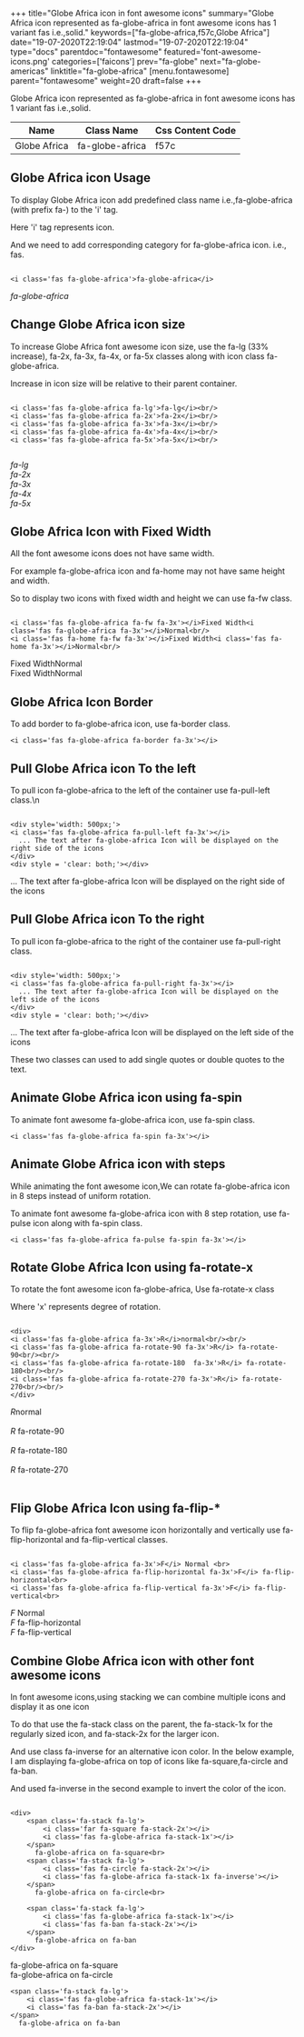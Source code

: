 +++
title="Globe Africa icon in font awesome icons"
summary="Globe Africa icon represented as fa-globe-africa in font awesome icons has 1 variant fas i.e.,solid."
keywords=["fa-globe-africa,f57c,Globe Africa"]
date="19-07-2020T22:19:04"
lastmod="19-07-2020T22:19:04"
type="docs"
parentdoc="fontawesome"
featured='font-awesome-icons.png'
categories=['faicons']
prev="fa-globe"
next="fa-globe-americas"
linktitle="fa-globe-africa"
[menu.fontawesome]
parent="fontawesome"
weight=20
draft=false
+++


Globe Africa icon represented as fa-globe-africa in font awesome icons has 1 variant fas i.e.,solid.

<div class='table-responsive'><table class='table'><thead><tr><th>Name</th><th>Class Name</th><th>Css Content Code</th></tr></thead><tbody><tr><td>Globe Africa</td><td>fa-globe-africa</td><td>f57c</td></tr></tbody></table></div>



## Globe Africa icon Usage

To display Globe Africa icon add predefined class name i.e.,fa-globe-africa (with prefix fa-) to the 'i' tag.

Here 'i' tag represents icon.

And we need to add corresponding category for fa-globe-africa icon. i.e., fas.


```

<i class='fas fa-globe-africa'>fa-globe-africa</i>
```

<i class='fas fa-globe-africa'>fa-globe-africa</i>




## Change Globe Africa icon size
To increase Globe Africa font awesome icon size, use the fa-lg (33% increase), fa-2x, fa-3x, fa-4x, or fa-5x classes along with icon class fa-globe-africa.

Increase in icon size will be relative to their parent container. 

```

<i class='fas fa-globe-africa fa-lg'>fa-lg</i><br/>
<i class='fas fa-globe-africa fa-2x'>fa-2x</i><br/>
<i class='fas fa-globe-africa fa-3x'>fa-3x</i><br/>
<i class='fas fa-globe-africa fa-4x'>fa-4x</i><br/>
<i class='fas fa-globe-africa fa-5x'>fa-5x</i><br/>
            
```

<i class='fas fa-globe-africa fa-lg'>fa-lg</i><br/>
<i class='fas fa-globe-africa fa-2x'>fa-2x</i><br/>
<i class='fas fa-globe-africa fa-3x'>fa-3x</i><br/>
<i class='fas fa-globe-africa fa-4x'>fa-4x</i><br/>
<i class='fas fa-globe-africa fa-5x'>fa-5x</i><br/>
            



## Globe Africa Icon with Fixed Width 

All the font awesome icons does not have same width.

For example fa-globe-africa icon and fa-home may not have same height and width.

So to display two icons with fixed width and height we can use fa-fw class.


```

<i class='fas fa-globe-africa fa-fw fa-3x'></i>Fixed Width<i class='fas fa-globe-africa fa-3x'></i>Normal<br/>
<i class='fas fa-home fa-fw fa-3x'></i>Fixed Width<i class='fas fa-home fa-3x'></i>Normal<br/>
```

<i class='fas fa-globe-africa fa-fw fa-3x'></i>Fixed Width<i class='fas fa-globe-africa fa-3x'></i>Normal<br/>
<i class='fas fa-home fa-fw fa-3x'></i>Fixed Width<i class='fas fa-home fa-3x'></i>Normal<br/>



## Globe Africa Icon Border 

To add border to fa-globe-africa icon, use fa-border class.


```
<i class='fas fa-globe-africa fa-border fa-3x'></i>

```
<i class='fas fa-globe-africa fa-border fa-3x'></i>





## Pull Globe Africa icon To the left

To pull icon fa-globe-africa to the left of the container use fa-pull-left class.\n

```

<div style='width: 500px;'>
<i class='fas fa-globe-africa fa-pull-left fa-3x'></i>
  ... The text after fa-globe-africa Icon will be displayed on the right side of the icons
</div>
<div style = 'clear: both;'></div>
```

<div style='width: 500px;'>
<i class='fas fa-globe-africa fa-pull-left fa-3x'></i>
  ... The text after fa-globe-africa Icon will be displayed on the right side of the icons
</div>
<div style = 'clear: both;'></div>




## Pull Globe Africa icon To the right
To pull icon fa-globe-africa to the right of the container use fa-pull-right class.

```

<div style='width: 500px;'>
<i class='fas fa-globe-africa fa-pull-right fa-3x'></i>
  ... The text after fa-globe-africa Icon will be displayed on the left side of the icons
</div>
<div style = 'clear: both;'></div>
```

<div style='width: 500px;'>
<i class='fas fa-globe-africa fa-pull-right fa-3x'></i>
  ... The text after fa-globe-africa Icon will be displayed on the left side of the icons
</div>
<div style = 'clear: both;'></div>

These two classes can used to add single quotes or double quotes to the text.


## Animate Globe Africa icon using fa-spin
To animate font awesome fa-globe-africa icon, use fa-spin class.

```
<i class='fas fa-globe-africa fa-spin fa-3x'></i>
```
<i class='fas fa-globe-africa fa-spin fa-3x'></i>




## Animate Globe Africa icon with steps
While animating the font awesome icon,We can rotate fa-globe-africa icon in 8 steps instead of uniform rotation.

To animate font awesome fa-globe-africa icon with 8 step rotation, use fa-pulse icon along with fa-spin class.


```
<i class='fas fa-globe-africa fa-pulse fa-spin fa-3x'></i>

```
<i class='fas fa-globe-africa fa-pulse fa-spin fa-3x'></i>





## Rotate Globe Africa Icon using fa-rotate-x
To rotate the font awesome icon fa-globe-africa, Use fa-rotate-x class

Where 'x' represents degree of rotation.


```

<div>
<i class='fas fa-globe-africa fa-3x'>R</i>normal<br/><br/>
<i class='fas fa-globe-africa fa-rotate-90 fa-3x'>R</i> fa-rotate-90<br/><br/> 
<i class='fas fa-globe-africa fa-rotate-180  fa-3x'>R</i> fa-rotate-180<br/><br/> 
<i class='fas fa-globe-africa fa-rotate-270 fa-3x'>R</i> fa-rotate-270<br/><br/>
</div>
```

<div>
<i class='fas fa-globe-africa fa-3x'>R</i>normal<br/><br/>
<i class='fas fa-globe-africa fa-rotate-90 fa-3x'>R</i> fa-rotate-90<br/><br/> 
<i class='fas fa-globe-africa fa-rotate-180  fa-3x'>R</i> fa-rotate-180<br/><br/> 
<i class='fas fa-globe-africa fa-rotate-270 fa-3x'>R</i> fa-rotate-270<br/><br/>
</div>




## Flip Globe Africa Icon using fa-flip-*
To flip fa-globe-africa font awesome icon horizontally and vertically use fa-flip-horizontal and fa-flip-vertical classes. 

```

<i class='fas fa-globe-africa fa-3x'>F</i> Normal <br>
<i class='fas fa-globe-africa fa-flip-horizontal fa-3x'>F</i> fa-flip-horizontal<br>
<i class='fas fa-globe-africa fa-flip-vertical fa-3x'>F</i> fa-flip-vertical<br>
```

<i class='fas fa-globe-africa fa-3x'>F</i> Normal <br>
<i class='fas fa-globe-africa fa-flip-horizontal fa-3x'>F</i> fa-flip-horizontal<br>
<i class='fas fa-globe-africa fa-flip-vertical fa-3x'>F</i> fa-flip-vertical<br>




## Combine Globe Africa icon with other font awesome icons
In font awesome icons,using stacking we can combine multiple icons and display it as one icon 

To do that use the fa-stack class on the parent, the fa-stack-1x for the regularly sized icon, and fa-stack-2x for the larger icon.

And use class fa-inverse for an alternative icon color. 
In the below example, I am displaying fa-globe-africa on top of icons like fa-square,fa-circle and fa-ban.

And used fa-inverse in the second example to invert the color of the icon.

```

<div>
    <span class='fa-stack fa-lg'>
        <i class='far fa-square fa-stack-2x'></i>
        <i class='fas fa-globe-africa fa-stack-1x'></i>
    </span>
      fa-globe-africa on fa-square<br>
    <span class='fa-stack fa-lg'>
        <i class='fas fa-circle fa-stack-2x'></i>
        <i class='fas fa-globe-africa fa-stack-1x fa-inverse'></i>
    </span>
      fa-globe-africa on fa-circle<br>

    <span class='fa-stack fa-lg'>
        <i class='fas fa-globe-africa fa-stack-1x'></i>
        <i class='fas fa-ban fa-stack-2x'></i>
    </span>
      fa-globe-africa on fa-ban
</div>
```

<div>
    <span class='fa-stack fa-lg'>
        <i class='far fa-square fa-stack-2x'></i>
        <i class='fas fa-globe-africa fa-stack-1x'></i>
    </span>
      fa-globe-africa on fa-square<br>
    <span class='fa-stack fa-lg'>
        <i class='fas fa-circle fa-stack-2x'></i>
        <i class='fas fa-globe-africa fa-stack-1x fa-inverse'></i>
    </span>
      fa-globe-africa on fa-circle<br>

    <span class='fa-stack fa-lg'>
        <i class='fas fa-globe-africa fa-stack-1x'></i>
        <i class='fas fa-ban fa-stack-2x'></i>
    </span>
      fa-globe-africa on fa-ban
</div>






